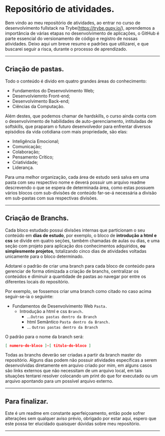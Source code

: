# Repositório de atividades.

Bem vindo ao meu repositório de atividades, ao entrar no curso de desenvolvimento fullstack na Trybe(https://trybe.gupy.io/), aprendemos a importância de várias etapas no desenvolvimento de aplicações, o GitHub é parte essencial do versionamento de código e registro de nossas atividades. Deixo aqui um breve resumo e padrões que utilizarei, e que buscarei seguir a risca,  durante o processo de aprendizado.

---

## Criação de pastas.

Todo o conteúdo é divido em quatro grandes áreas do conhecimento:

 - Fundamentos do Desenvolvimento Web;
 - Desenvolviemnto Front-end;
 - Desenvolvimento Back-end;
 - Ciências da Computação.

Além destes, que podemos chamar de hardskills, o curso ainda conta com o desenvolvimento de habilidades de auto-gerenciamento, intituladas de softskills, que praparam o futuro desenvolvedor para enfrentar diversos episódios da vida cotidiana com mais propriedade, são elas:

 - Inteligência Emocional;
 - Comunicação;
 - Colaboração;
 - Pensamento Crítico;
 - Criatividade;
 - Liderança.
 
Para uma melhor organização, cada área de estudo será salva em uma pasta com seu respectivo nome e deverá possuir um arquivo readme descrevendo o que se espera de determinada área, como estas possuem vários blocos com sub-divisões de conteúdo far-se-á necessária a divisão em sub-pastas com sua respectivas divisões.

---

## Criação de Branchs.

Cada bloco estudado possui divisões internas que particionam o seu conteúdo em **dias de estudo**, por exemplo, o bloco de **introdução a html e css** se divide em quatro seções, também chamadas de aulas ou dias, e uma seção com projeto para aplicação dos conhecimentos adquiridos, **ou simplesmente projetos**, totalizando cinco dias de atividades voltadas unicamente para o bloco determinado.

Adotarei o padrão de criar uma branch para cada bloco de conteúdo para gerenciar de forma otimizada a criação de branchs, centralizar os conteúdos e diminuir a quantidade de pastas ao navegar por entre os diferentes locais do repositório.

Por exemplo, se fossemos criar uma branch como citado no caso acima seguir-se-ia o seguinte:
 * Fundamentos de Desenvolvimento Web `Pasta.`
   * Introdução a html e css `Branch.`
	   * ...`Outras pastas dentro da Branch`
	   * html Semântico `Pasta dentro da Branch.`
	   * ... `Outras pastas dentro da Branch`

O padrão para o nome da branch será:
```json
[ numero-do-bloco ]-[ titulo-do-bloco ]
```
Todas as branchs deverão ser criadas a partir da branch master do repositório. Alguns dias podem não possuir atividades específicas a serem desenvolvidas diretamente em arquivo criado por mim, em alguns casos são links externos que não necessitam de um arquivo local, em tais situações tentarei resolver colocando um print do que for executado ou um arquivo apontando para um possível arquivo externo.

---

## Para finalizar.
Este é um readme em constante aperfeiçoamento, então pode sofrer alterações sem qualquer aviso prévio, obrigado por estar aqui, espero que este possa ter elucidado quaisquer dúvidas sobre meu repositório.

---


